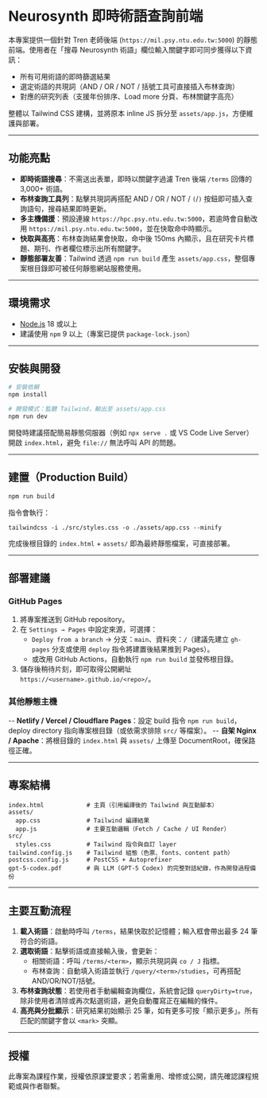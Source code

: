 # Neurosynth 即時術語查詢前端

本專案提供一個針對 Tren 老師後端 (`https://mil.psy.ntu.edu.tw:5000`) 的靜態前端。使用者在「搜尋 Neurosynth 術語」欄位輸入關鍵字即可同步獲得以下資訊：

- 所有可用術語的即時篩選結果
- 選定術語的共現詞（AND / OR / NOT / 括號工具可直接插入布林查詢）
- 對應的研究列表（支援年份排序、Load more 分頁、布林關鍵字高亮）

整體以 Tailwind CSS 建構，並將原本 inline JS 拆分至 `assets/app.js`，方便維護與部署。

---

## 功能亮點

- **即時術語搜尋**：不需送出表單，即時以關鍵字過濾 Tren 後端 `/terms` 回傳的 3,000+ 術語。
- **布林查詢工具列**：點擊共現詞再搭配 AND / OR / NOT / `(`/`)` 按鈕即可插入查詢語句，搜尋結果即時更新。
- **多主機備援**：預設連線 `https://hpc.psy.ntu.edu.tw:5000`，若逾時會自動改用 `https://mil.psy.ntu.edu.tw:5000`，並在快取命中時顯示。
- **快取與高亮**：布林查詢結果會快取，命中後 150ms 內顯示，且在研究卡片標題、期刊、作者欄位標示出所有關鍵字。
- **靜態部署友善**：Tailwind 透過 `npm run build` 產生 `assets/app.css`，整個專案根目錄即可被任何靜態網站服務使用。

---

## 環境需求

- [Node.js](https://nodejs.org/) 18 或以上
- 建議使用 `npm` 9 以上（專案已提供 `package-lock.json`）

---

## 安裝與開發

```bash
# 安裝依賴
npm install

# 開發模式：監聽 Tailwind，輸出至 assets/app.css
npm run dev
```

開發時建議搭配簡易靜態伺服器（例如 `npx serve .` 或 VS Code Live Server）開啟 `index.html`，避免 `file://` 無法呼叫 API 的問題。

---

## 建置（Production Build）

```bash
npm run build
```

指令會執行：

```
tailwindcss -i ./src/styles.css -o ./assets/app.css --minify
```

完成後根目錄的 `index.html` + `assets/` 即為最終靜態檔案，可直接部署。

---

## 部署建議

### GitHub Pages

1. 將專案推送到 GitHub repository。
2. 在 `Settings → Pages` 中設定來源，可選擇：
   - `Deploy from a branch` → 分支：`main`、資料夾：`/`（建議先建立 `gh-pages` 分支或使用 `deploy` 指令將建置後結果推到 Pages）。
   - 或改用 GitHub Actions，自動執行 `npm run build` 並發佈根目錄。
3. 儲存後稍待片刻，即可取得公開網址 `https://<username>.github.io/<repo>/`。

### 其他靜態主機

-- **Netlify / Vercel / Cloudflare Pages**：設定 build 指令 `npm run build`，deploy directory 指向專案根目錄（或依需求排除 `src/` 等檔案）。
-- **自架 Nginx / Apache**：將根目錄的 `index.html` 與 `assets/` 上傳至 DocumentRoot，確保路徑正確。

---

## 專案結構

```
index.html            # 主頁（引用編譯後的 Tailwind 與互動腳本）
assets/
  app.css             # Tailwind 編譯結果
  app.js              # 主要互動邏輯（Fetch / Cache / UI Render）
src/
  styles.css          # Tailwind 指令與自訂 layer
tailwind.config.js    # Tailwind 組態（色票、fonts、content path）
postcss.config.js     # PostCSS + Autoprefixer
gpt-5-codex.pdf       # 與 LLM (GPT-5 Codex) 的完整對話紀錄，作為開發過程備份
```

---

## 主要互動流程

1. **載入術語**：啟動時呼叫 `/terms`，結果快取於記憶體；輸入框會帶出最多 24 筆符合的術語。
2. **選取術語**：點擊術語或直接輸入後，會更新：
   - 相關術語：呼叫 `/terms/<term>`，顯示共現詞與 `co / J` 指標。
   - 布林查詢：自動填入術語並執行 `/query/<term>/studies`，可再搭配 AND/OR/NOT/括號。
3. **布林查詢狀態**：若使用者手動編輯查詢欄位，系統會記錄 `queryDirty=true`，除非使用者清除或再次點選術語，避免自動覆寫正在編輯的條件。
4. **高亮與分批顯示**：研究結果初始顯示 25 筆，如有更多可按「顯示更多」。所有匹配的關鍵字會以 `<mark>` 突顯。

---

## 授權

此專案為課程作業，授權依原課堂要求；若需重用、增修或公開，請先確認課程規範或與作者聯繫。
